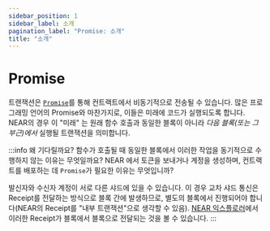 ```yaml
---
sidebar_position: 1
sidebar_label: 소개
pagination_label: "Promise: 소개"
title: "소개"
---
```


# Promise

트랜잭션은 [`Promise`](https://developer.mozilla.org/en-US/docs/Web/JavaScript/Reference/Global_Objects/Promise)를 통해 컨트랙트에서 비동기적으로 전송될 수 있습니다. 많은 프로그래밍 언어의 Promise와 마찬가지로, 이들은 미래에 코드가 실행되도록 합니다. NEAR의 경우 이 "미래" 는 원래 함수 호출과 동일한 블록이 아니라 _다음 블록(또는 그 부근)에서_ 실행될 트랜잭션을 의미합니다.

:::info 왜 기다릴까요?
함수가 호출될 때 동일한 블록에서 이러한 작업을 동기적으로 수행하지 않는 이유는 무엇일까요? NEAR 에서 토큰을 보내거나 계정을 생성하며, 컨트랙트를 배포하는 데 `Promise`가 필요한 이유는 무엇입니까?

발신자와 수신자 계정이 서로 다른 샤드에 있을 수 있습니다. 이 경우 교차 샤드 통신은 Receipt를 전달하는 방식으로 블록 간에 발생하므로, 별도의 블록에서 진행되어야 합니다(NEAR의 Receipt를 "내부 트랜잭션"으로 생각할 수 있음). [NEAR 익스플로러](https://explorer.near.org/transactions/36n3tBNiF497Tm9mijEpsCUvejL8mBYF1CEWthCnY8FV)에서 이러한 Receipt가 블록에서 블록으로 전달되는 것을 볼 수 있습니다.
:::